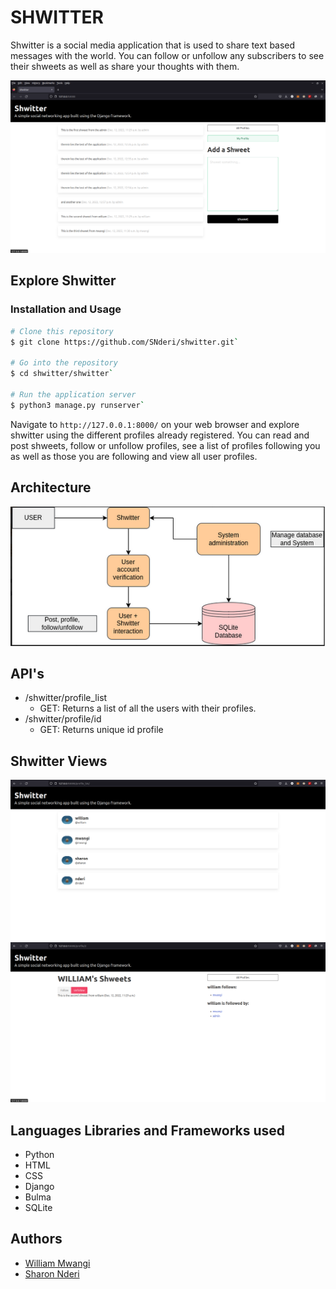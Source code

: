 # SHWITTER
Shwitter is a social media application that is used to share text based messages with the world.
You can follow or unfollow any subscribers to see their shweets as well as share your thoughts with them.

![dashboard](https://github.com/SNderi/shwitter/blob/main/Images/dashboard.png)

## Explore Shwitter
### Installation and Usage
```bash
# Clone this repository
$ git clone https://github.com/SNderi/shwitter.git`

# Go into the repository
$ cd shwitter/shwitter`

# Run the application server
$ python3 manage.py runserver`
```

Navigate to `http://127.0.0.1:8000/` on your web browser and explore shwitter using the different profiles already registered.
You can read and post shweets, follow or unfollow profiles, see a list of profiles following you as well as those you are following and view all user profiles.

## Architecture
![architecture](https://github.com/SNderi/shwitter/blob/main/Images/architecture.png)

## API's
- /shwitter/profile_list
  - GET: Returns a list of all the users with their profiles.
- /shwitter/profile/id
  - GET: Returns unique id profile

## Shwitter Views
![profile list](https://github.com/SNderi/shwitter/blob/main/Images/profile_list.png)
![profile](https://github.com/SNderi/shwitter/blob/main/Images/profile.png)

## Languages Libraries and Frameworks used
- Python
- HTML
- CSS
- Django
- Bulma
- SQLite

## Authors
- [William Mwangi](./https://github.com/william-4)
- [Sharon Nderi](./https://github.com/SNderi)
